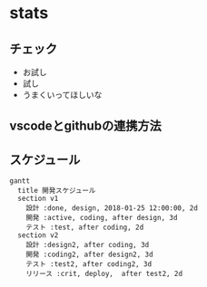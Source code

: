 # stats

## チェック
* お試し
* 試し
* うまくいってほしいな


## vscodeとgithubの連携方法


## スケジュール
```mermaid
gantt
  title 開発スケジュール
  section v1
    設計 :done, design, 2018-01-25 12:00:00, 2d
    開発 :active, coding, after design, 3d
    テスト :test, after coding, 2d
  section v2
    設計 :design2, after coding, 3d
    開発 :coding2, after design2, 3d
    テスト :test2, after coding2, 3d
    リリース :crit, deploy,  after test2, 2d
```